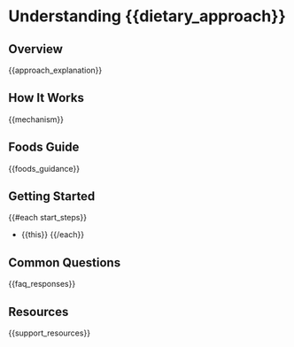 # Understanding {{dietary_approach}}

## Overview
{{approach_explanation}}

## How It Works
{{mechanism}}

## Foods Guide
{{foods_guidance}}

## Getting Started
{{#each start_steps}}
- {{this}}
{{/each}}

## Common Questions
{{faq_responses}}

## Resources
{{support_resources}}